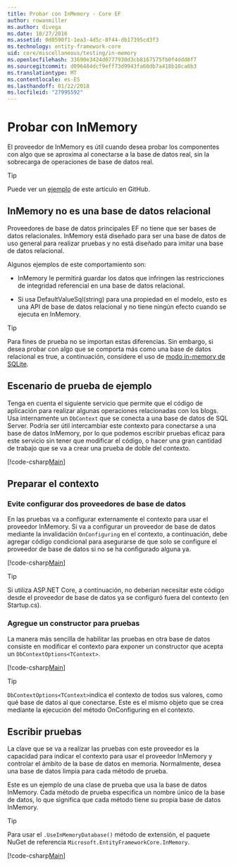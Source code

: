 ```yaml
---
title: Probar con InMemory - Core EF
author: rowanmiller
ms.author: divega
ms.date: 10/27/2016
ms.assetid: 0d0590f1-1ea3-4d5c-8f44-db17395cd3f3
ms.technology: entity-framework-core
uid: core/miscellaneous/testing/in-memory
ms.openlocfilehash: 33690e3424d0777930d3cb8167575fb0f4ddd8f7
ms.sourcegitcommit: d096484dcf9eff73d9943fa60db7a418b10ca0b3
ms.translationtype: MT
ms.contentlocale: es-ES
ms.lasthandoff: 01/22/2018
ms.locfileid: "27995592"
---
```

# <a name="testing-with-inmemory"></a>Probar con InMemory

El proveedor de InMemory es útil cuando desea probar los componentes con algo que se aproxima al conectarse a la base de datos real, sin la sobrecarga de operaciones de base de datos real.

> [!TIP]  
> Puede ver un [ejemplo](https://github.com/aspnet/EntityFramework.Docs/tree/master/samples/core/Miscellaneous/Testing) de este artículo en GitHub.

## <a name="inmemory-is-not-a-relational-database"></a>InMemory no es una base de datos relacional

Proveedores de base de datos principales EF no tiene que ser bases de datos relacionales. InMemory está diseñado para ser una base de datos de uso general para realizar pruebas y no está diseñado para imitar una base de datos relacional.

Algunos ejemplos de este comportamiento son:
* InMemory le permitirá guardar los datos que infringen las restricciones de integridad referencial en una base de datos relacional.

* Si usa DefaultValueSql(string) para una propiedad en el modelo, esto es una API de base de datos relacional y no tiene ningún efecto cuando se ejecuta en InMemory.

> [!TIP]  
> Para fines de prueba no se importan estas diferencias. Sin embargo, si desea probar con algo que se comporta más como una base de datos relacional es true, a continuación, considere el uso de [modo in-memory de SQLite](sqlite.md).

## <a name="example-testing-scenario"></a>Escenario de prueba de ejemplo

Tenga en cuenta el siguiente servicio que permite que el código de aplicación para realizar algunas operaciones relacionadas con los blogs. Usa internamente un `DbContext` que se conecta a una base de datos de SQL Server. Podría ser útil intercambiar este contexto para conectarse a una base de datos InMemory, por lo que podemos escribir pruebas eficaz para este servicio sin tener que modificar el código, o hacer una gran cantidad de trabajo que se va a crear una prueba de doble del contexto.

[!code-csharp[Main](../../../../samples/core/Miscellaneous/Testing/BusinessLogic/BlogService.cs)]

## <a name="get-your-context-ready"></a>Preparar el contexto

### <a name="avoid-configuring-two-database-providers"></a>Evite configurar dos proveedores de base de datos

En las pruebas va a configurar externamente el contexto para usar el proveedor InMemory. Si va a configurar un proveedor de base de datos mediante la invalidación `OnConfiguring` en el contexto, a continuación, debe agregar código condicional para asegurarse de que solo se configure el proveedor de base de datos si no se ha configurado alguna ya.

[!code-csharp[Main](../../../../samples/core/Miscellaneous/Testing/BusinessLogic/BloggingContext.cs#OnConfiguring)]

> [!TIP]  
> Si utiliza ASP.NET Core, a continuación, no deberían necesitar este código desde el proveedor de base de datos ya se configuró fuera del contexto (en Startup.cs).

### <a name="add-a-constructor-for-testing"></a>Agregue un constructor para pruebas

La manera más sencilla de habilitar las pruebas en otra base de datos consiste en modificar el contexto para exponer un constructor que acepta un `DbContextOptions<TContext>`.

[!code-csharp[Main](../../../../samples/core/Miscellaneous/Testing/BusinessLogic/BloggingContext.cs#Constructors)]

> [!TIP]  
> `DbContextOptions<TContext>`indica el contexto de todos sus valores, como qué base de datos al que conectarse. Este es el mismo objeto que se crea mediante la ejecución del método OnConfiguring en el contexto.

## <a name="writing-tests"></a>Escribir pruebas

La clave que se va a realizar las pruebas con este proveedor es la capacidad para indicar el contexto para usar el proveedor InMemory y controlar el ámbito de la base de datos en memoria. Normalmente, desea una base de datos limpia para cada método de prueba.

Este es un ejemplo de una clase de prueba que usa la base de datos InMemory. Cada método de prueba especifica un nombre único de la base de datos, lo que significa que cada método tiene su propia base de datos InMemory.

>[!TIP]
> Para usar el `.UseInMemoryDatabase()` método de extensión, el paquete NuGet de referencia `Microsoft.EntityFrameworkCore.InMemory`.

[!code-csharp[Main](../../../../samples/core/Miscellaneous/Testing/TestProject/InMemory/BlogServiceTests.cs)]
